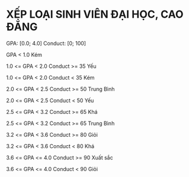 # XẾP LOẠI SINH VIÊN ĐẠI HỌC, CAO ĐẲNG

GPA: [0.0; 4.0]
Conduct: [0; 100]

GPA < 1.0               Kém

1.0 <= GPA < 2.0 
Conduct >= 35
Yếu

1.0 <= GPA < 2.0
Conduct < 35
Kém

2.0 <= GPA < 2.5
Conduct >= 50
Trung Bình

2.0 <= GPA < 2.5
Conduct < 50
Yếu

2.5 <= GPA < 3.2
Conduct >= 65
Khá

2.5 <= GPA < 3.2
Conduct >= 65
Trung Bình

3.2 <= GPA < 3.6
Conduct >= 80
Giỏi

3.2 <= GPA < 3.6
Conduct < 80
Khá

3.6 <= GPA <= 4.0
Conduct >= 90
Xuất sắc

3.6 <= GPA <= 4.0
Conduct < 90
Giỏi


